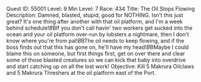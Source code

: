 Quest ID: 55001
Level: 9
Min Level: 7
Race: 434
Title: The Oil Stops Flowing
Description: Damned, blasted, stupid, good for NOTHING. Isn't this just great? It's one thing after another with that oil platform, and I'm a week behind schedule!$B$BIf you don't call havin' two workers get sucked into the ocean and your oil platform over-run by lobsters a nightmare, then I don't know where you're from pal!$B$BThe oil needs to keep flowing, and if the boss finds out that this has gone on, he'll have my head!$B$BMaybe I could blame this on someone, but first things first, get on over there and clear some of those blasted creatures so we can kick that baby into overdrive and start catching up on all the lost work!
Objective: Kill 5 Makrura Oilclaws and 5 Makrura Threshers at the oil platform east of the Port.
